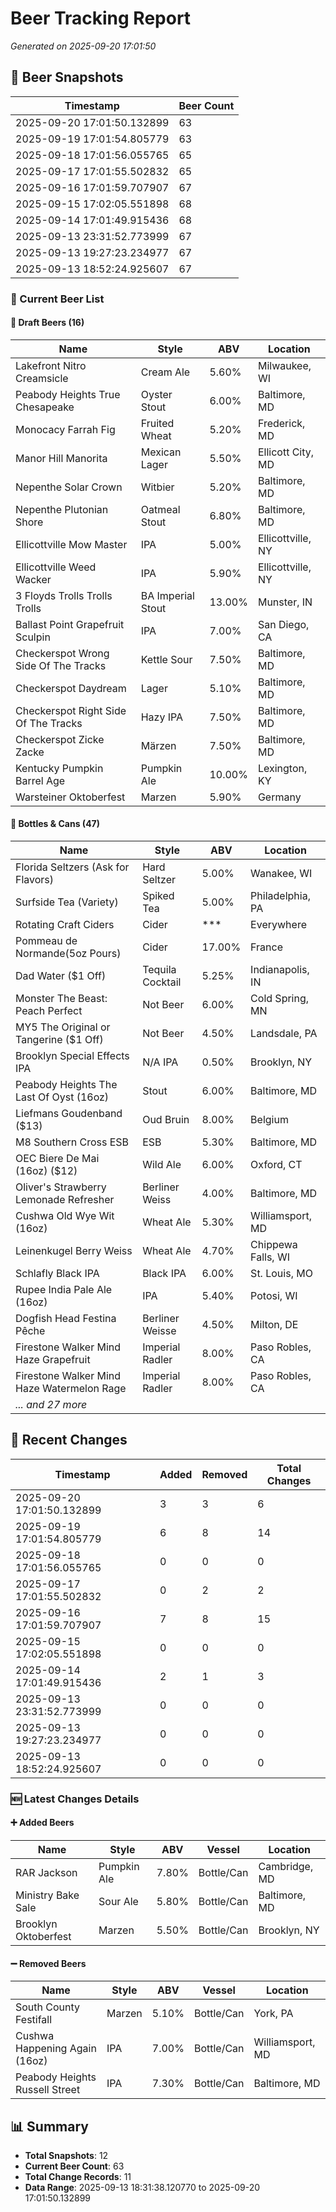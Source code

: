 # Beer Tracking Report
*Generated on 2025-09-20 17:01:50*

## 📸 Beer Snapshots

| Timestamp | Beer Count |
|-----------|------------|
| 2025-09-20 17:01:50.132899 | 63 |
| 2025-09-19 17:01:54.805779 | 63 |
| 2025-09-18 17:01:56.055765 | 65 |
| 2025-09-17 17:01:55.502832 | 65 |
| 2025-09-16 17:01:59.707907 | 67 |
| 2025-09-15 17:02:05.551898 | 68 |
| 2025-09-14 17:01:49.915436 | 68 |
| 2025-09-13 23:31:52.773999 | 67 |
| 2025-09-13 19:27:23.234977 | 67 |
| 2025-09-13 18:52:24.925607 | 67 |

### 🍺 Current Beer List

#### 🍺 Draft Beers (16)

| Name | Style | ABV | Location |
|------|-------|-----|----------|
| Lakefront Nitro Creamsicle | Cream Ale | 5.60% | Milwaukee, WI |
| Peabody Heights True Chesapeake | Oyster Stout | 6.00% | Baltimore, MD |
| Monocacy Farrah Fig | Fruited Wheat | 5.20% | Frederick, MD |
| Manor Hill Manorita | Mexican Lager | 5.50% | Ellicott City, MD |
| Nepenthe Solar Crown | Witbier | 5.20% | Baltimore, MD |
| Nepenthe Plutonian Shore | Oatmeal Stout | 6.80% | Baltimore, MD |
| Ellicottville Mow Master | IPA | 5.00% | Ellicottville, NY |
| Ellicottville Weed Wacker | IPA | 5.90% | Ellicottville, NY |
| 3 Floyds Trolls Trolls Trolls | BA Imperial Stout | 13.00% | Munster, IN |
| Ballast Point Grapefruit Sculpin | IPA | 7.00% | San Diego, CA |
| Checkerspot Wrong Side Of The Tracks | Kettle Sour | 7.50% | Baltimore, MD |
| Checkerspot Daydream | Lager | 5.10% | Baltimore, MD |
| Checkerspot Right Side Of The Tracks | Hazy IPA | 7.50% | Baltimore, MD |
| Checkerspot Zicke Zacke | Märzen | 7.50% | Baltimore, MD |
| Kentucky Pumpkin Barrel Age | Pumpkin Ale | 10.00% | Lexington, KY |
| Warsteiner Oktoberfest | Marzen | 5.90% | Germany |

#### 🥫 Bottles & Cans (47)

| Name | Style | ABV | Location |
|------|-------|-----|----------|
| Florida Seltzers (Ask for Flavors) | Hard Seltzer | 5.00% | Wanakee, WI |
| Surfside Tea (Variety) | Spiked Tea | 5.00% | Philadelphia, PA |
| Rotating Craft Ciders | Cider | *** | Everywhere |
| Pommeau de Normande(5oz Pours) | Cider | 17.00% | France |
| Dad Water ($1 Off) | Tequila Cocktail | 5.25% | Indianapolis, IN |
| Monster The Beast: Peach Perfect | Not Beer | 6.00% | Cold Spring, MN |
| MY5 The Original or Tangerine ($1 Off) | Not Beer | 4.50% | Landsdale, PA |
| Brooklyn Special Effects IPA | N/A IPA | 0.50% | Brooklyn, NY |
| Peabody Heights The Last Of Oyst (16oz) | Stout | 6.00% | Baltimore, MD |
| Liefmans Goudenband ($13) | Oud Bruin | 8.00% | Belgium |
| M8 Southern Cross ESB | ESB | 5.30% | Baltimore, MD |
| OEC Biere De Mai (16oz) ($12) | Wild Ale | 6.00% | Oxford, CT |
| Oliver's Strawberry Lemonade Refresher | Berliner Weiss | 4.00% | Baltimore, MD |
| Cushwa Old Wye Wit (16oz) | Wheat Ale | 5.30% | Williamsport, MD |
| Leinenkugel Berry Weiss | Wheat Ale | 4.70% | Chippewa Falls, WI |
| Schlafly Black IPA | Black IPA | 6.00% | St. Louis, MO |
| Rupee India Pale Ale (16oz) | IPA | 5.40% | Potosi, WI |
| Dogfish Head Festina Pêche | Berliner Weisse | 4.50% | Milton, DE |
| Firestone Walker Mind Haze Grapefruit | Imperial Radler | 8.00% | Paso Robles, CA |
| Firestone Walker Mind Haze Watermelon Rage | Imperial Radler | 8.00% | Paso Robles, CA |
| *... and 27 more* | | | |


## 🔄 Recent Changes

| Timestamp | Added | Removed | Total Changes |
|-----------|-------|---------|---------------|
| 2025-09-20 17:01:50.132899 | 3 | 3 | 6 |
| 2025-09-19 17:01:54.805779 | 6 | 8 | 14 |
| 2025-09-18 17:01:56.055765 | 0 | 0 | 0 |
| 2025-09-17 17:01:55.502832 | 0 | 2 | 2 |
| 2025-09-16 17:01:59.707907 | 7 | 8 | 15 |
| 2025-09-15 17:02:05.551898 | 0 | 0 | 0 |
| 2025-09-14 17:01:49.915436 | 2 | 1 | 3 |
| 2025-09-13 23:31:52.773999 | 0 | 0 | 0 |
| 2025-09-13 19:27:23.234977 | 0 | 0 | 0 |
| 2025-09-13 18:52:24.925607 | 0 | 0 | 0 |

### 🆕 Latest Changes Details

#### ➕ Added Beers

| Name | Style | ABV | Vessel | Location |
|------|-------|-----|--------|----------|
| RAR Jackson | Pumpkin Ale | 7.80% | Bottle/Can | Cambridge, MD |
| Ministry Bake Sale | Sour Ale | 5.80% | Bottle/Can | Baltimore, MD |
| Brooklyn Oktoberfest | Marzen | 5.50% | Bottle/Can | Brooklyn, NY |

#### ➖ Removed Beers

| Name | Style | ABV | Vessel | Location |
|------|-------|-----|--------|----------|
| South County Festifall | Marzen | 5.10% | Bottle/Can | York, PA |
| Cushwa Happening Again (16oz) | IPA | 7.00% | Bottle/Can | Williamsport, MD |
| Peabody Heights Russell Street | IPA | 7.30% | Bottle/Can | Baltimore, MD |


## 📊 Summary

- **Total Snapshots**: 12
- **Current Beer Count**: 63
- **Total Change Records**: 11
- **Data Range**: 2025-09-13 18:31:38.120770 to 2025-09-20 17:01:50.132899
